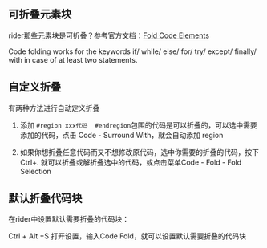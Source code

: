 ## 可折叠元素块

rider那些元素块是可折叠？参考官方文档：[Fold Code Elements](https://www.jetbrains.com/help/rider/Code_Folding.html)

Code folding works for the keywords if/ while/ else/ for/ try/ except/ finally/ with in case of at least two statements.

## 自定义折叠

有两种方法进行自动定义折叠

1. 添加 `#region xxx代码  #endregion`包围的代码是可以折叠的，可以选中需要添加的代码，点击 Code - Surround With，就会自动添加 region

2. 如果你想折叠任意代码而又不想修改原代码，选中你需要的折叠的代码，按下Ctrl+. 就可以折叠或解折叠选中的代码，或点击菜单Code - Fold - Fold Selection




## 默认折叠代码块

在rider中设置默认需要折叠的代码块：

Ctrl + Alt +S 打开设置，输入Code Fold，就可以设置默认需要折叠的代码块